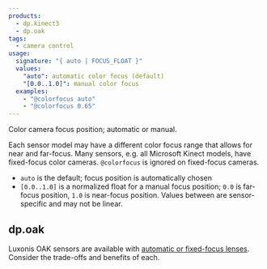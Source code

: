```yaml
---
products:
  - dp.kinect3
  - dp.oak
tags:
  - camera control
usage:
  signature: "{ auto | FOCUS_FLOAT }"
  values:
    "auto": automatic color focus (default)
    "[0.0..1.0]": manual color focus
  examples:
    - "@colorfocus auto"
    - "@colorfocus 0.65"
---
```


Color camera focus position; automatic or manual.

Each sensor model may have a different color focus range that
allows for near and far-focus. Many sensors, e.g. all Microsoft Kinect
models, have fixed-focus color cameras.
`@colorfocus` is ignored on fixed-focus cameras.

* `auto` is the default; focus position is automatically chosen
* `[0.0..1.0]` is a normalized float for a manual focus position;
  `0.0` is far-focus position, `1.0` is near-focus position.
  Values between are sensor-specific and may not be linear.

## dp.oak

Luxonis OAK sensors are available with [automatic or fixed-focus
lenses](https://docs.luxonis.com/projects/hardware/en/latest/pages/guides/af_ff.html).
Consider the trade-offs and benefits of each.
